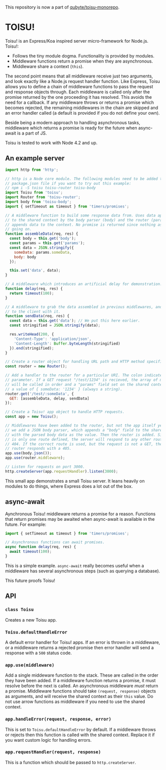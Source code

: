 This repository is now a part of [qubyte/toisu-monorepo](https://github.com/qubyte/toisu-monorepo).

# TOISU!

Toisu! is an Express/Koa inspired server micro-framework for Node.js. Toisu!:

 - Follows the tiny module dogma. Functionality is provided by modules.
 - Middleware functions return a promise when they are asynchronous.
 - Middleware share a context (`this`).

The second point means that all middleware receive just two arguments, and look
exactly like a Node.js request handler function. Like Express, Toisu allows you
to define a chain of middleware functions to pass the request and response
objects through. Each middleware is called only after the promise returned by
the one proceeding it has resolved. This avoids the need for a callback. If any
middleware throws or returns a promise which becomes rejected, the remaining
middlewares in the chain are skipped and an error handler called (a default is
provided if you do not define your own).

Beside being a modern approach to handling asynchronous tasks, middleware which
returns a promise is ready for the future when async-await is a part of JS.

Toisu is tested to work with Node 4.2 and up.

## An example server

```javascript
import http from 'http';

// http is a Node core module. The following modules need to be added to your
// package.json file if you want to try out this example:
// npm i -S toisu toisu-router toisu-body
import Toisu from 'toisu';
import Router from 'toisu-router';
import body from 'toisu-body';
import { setTimeout as timeout } from 'timers/promises';

// A middleware function to build some response data from. Uses data appended
// to the shared context by the body parser (body) and the router (params). It
// appends data to the context. No promise is returned since nothing async is
// going on.
function assembleData(req, res) {
  const body = this.get('body');
  const params = this.get('params');
  const data = JSON.stringify({
    someData: params.someData,
    body: body
  });

  this.set('data', data);
}

// A middleware which introduces an artificial delay for demonstration.
function delay(req, res) {
  return timeout(100);
}

// A middleware to grab the data assembled in previous middlewares, and respond
// to the client with it.
function sendData(req, res) {
  const data = this.get('data'); // We put this here earlier.
  const stringified = JSON.stringify(data);

  res.writeHead(200, {
    'Content-Type': 'application/json',
    'Content-Length': Buffer.byteLength(stringified)
  }).end(stringified);
}

// Create a router object for handling URL path and HTTP method specific logic.
const router = new Router();

// Add a handler to the router for a particular URI. The colon indicates a
// parameter. If a GET request "/test/1234" is recieved, the array of middlwares
// will be called in order and a "params" field set on the shared context with
// a value of { someData: '1234' } (always a string).
router.get('/test/:someData', {
  GET: [assembleData, delay, sendData]
});

// Create a Toisu! app object to handle HTTP requests.
const app = new Toisu();

// Middlewares have been added to the router, but not the app itself yet. First
// we add a JSON body parser, which appends a "body" field to the shared context
// with the parsed body data as the value. Then the router is added. Since there
// is only one route defined, the server will respond to any other route with a
// 404. If the correct route is used, but the request is not a GET, then the
// router responds with a 405.
app.use(body.json());
app.use(router.middleware);

// Listen for requests on port 3000.
http.createServer(app.requestHandler).listen(3000);
```

This small app demonstrates a small Toisu server. It leans heavily on modules to
do things, where Express does a lot out of the box.

## async-await

Aynchronous Toisu! middleware returns a promise for a reason. Functions that
return promises may be awaited when async-await is available in the future. For
example:

```javascript
import { setTimeout as timeout } from 'timers/promises';

// Asynchronous functions can await promises.
async function delay(req, res) {
  await timeout(100);
}
```

This is a simple example. `async-await` really becomes useful when a middleware
has several asynchronous steps (such as querying a database).

This future proofs Toisu!

## API

### `class Toisu`

Creates a new Toisu app.

### `Toisu.defaultHandleError`

A default error handler for Toisu! apps. If an error is thrown in a middleware,
or a middleware returns a rejected promise then error handler will send a
response with a `500` status code.

### `app.use(middleware)`

Add a single middeware function to the stack. These are called in the order they
have been added. If a middleware function returns a promise, it must resolve
before the next is called. An asynchronous middleware _must_ return a promise.
Middleware functions should take `(request, response)` objects as arguments, and
will receive the shared context as their `this` value. Do not use arrow
functions as middleware if you need to use the shared context.

### `app.handleError(request, response, error)`

This is set to `Toisu.defaultHandleError` by default. If a middleware throws or
rejects then this function is called with the shared context. Replace it if you
want custom logic for handling errors.

### `app.requestHandler(request, response)`

This is a function which should be passed to `http.createServer`.
